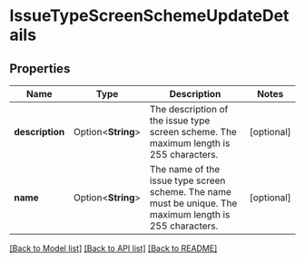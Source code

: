 # IssueTypeScreenSchemeUpdateDetails

## Properties

Name | Type | Description | Notes
------------ | ------------- | ------------- | -------------
**description** | Option<**String**> | The description of the issue type screen scheme. The maximum length is 255 characters. | [optional]
**name** | Option<**String**> | The name of the issue type screen scheme. The name must be unique. The maximum length is 255 characters. | [optional]

[[Back to Model list]](../README.md#documentation-for-models) [[Back to API list]](../README.md#documentation-for-api-endpoints) [[Back to README]](../README.md)


